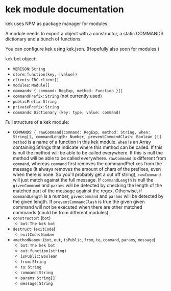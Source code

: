kek module documentation
===

kek uses NPM as package manager for modules.

A module needs to export a object with a constructor, a static COMMANDS dictionary and a bunch of functions.

You can configure kek using kek.json. (Hopefully also soon for modules.)

kek bot object:
- `VERISON`: `String`
- `store`: `function(key, [value])`
- `clients`: `IRC-client[]`
- `modules`: `Module[]`
- `commands`: `{ command: RegExp, method: Function }[]`
- `commandPrefix`: `String` (not currently used)
- `publicPrefix`: `String`
- `privatePrefix`: `String`
- `commands`: `Dictionary (key: type, value: command)`

Full structure of a kek module:
- `COMMANDS`: `{ rawCommand|command: RegExp, method: String, when: String[], commandLength: Number, preventCommendClash: Boolean }[]` `method` is a name of a function in this kek module. `when` is an Array containing Strings that indicate where this method can be called. If this is null the method will be able to be called everywhere. If this is null the method will be able to be called everywhere. `rawCommand` is different from `command`, whereas `command` first removes the commandPrefixes from the message (it always removes the amount of chars of the prefixes, even when there is none. So you'll probably get a cut off string), `rawCommand` will just match against the full message. If `commandLength` is null the `givenCommand` and `params` will be detected by checking the length of the matched part of the message against the regex. Otherwise, if `commandLength` is a number, `givenCommand` and `params` will be detected by the given length. If `preventCommandClash` is true the given given command will not be executed when there are other matched commands (could be from different modules).
- `constructor`: (`bot`)
	- `bot`: `The kek bot`
- `destruct`: (`exitCode`)
	- `exitCode`: `Number`
- `<methodName>`: (`bot`, `out`, `isPublic`, `from`, `to`, `command`, `params`, `message`)
	- `bot`: `The kek bot`
	- `out`: `function(string)`
	- `isPublic`: `Boolean`
	- `from`: `String`
	- `to`: `String`
	- `command`: `String`
	- `params`: `String[]`
	- `message`: `String`
